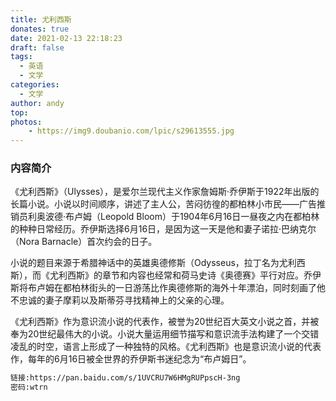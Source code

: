 ```yaml
---
title: 尤利西斯
donates: true
date: 2021-02-13 22:18:23
draft: false
tags:
  - 英语
  - 文学
categories:
  - 文学
author: andy
top:
photos:
    - https://img9.doubanio.com/lpic/s29613555.jpg
---
```


### 内容简介

《尤利西斯》（Ulysses），是爱尔兰现代主义作家詹姆斯·乔伊斯于1922年出版的长篇小说。小说以时间顺序，讲述了主人公，苦闷彷徨的都柏林小市民——广告推销员利奥波德·布卢姆（Leopold Bloom）于1904年6月16日一昼夜之内在都柏林的种种日常经历。乔伊斯选择6月16日，是因为这一天是他和妻子诺拉·巴纳克尔（Nora Barnacle）首次约会的日子。

小说的题目来源于希腊神话中的英雄奥德修斯（Odysseus，拉丁名为尤利西斯），而《尤利西斯》的章节和内容也经常和荷马史诗《奥德赛》平行对应。乔伊斯将布卢姆在都柏林街头的一日游荡比作奥德修斯的海外十年漂泊，同时刻画了他不忠诚的妻子摩莉以及斯蒂芬寻找精神上的父亲的心理。

<!--more-->

《尤利西斯》作为意识流小说的代表作，被誉为20世纪百大英文小说之首，并被奉为20世纪最伟大的小说。小说大量运用细节描写和意识流手法构建了一个交错凌乱的时空，语言上形成了一种独特的风格。《尤利西斯》也是意识流小说的代表作，每年的6月16日被全世界的乔伊斯书迷纪念为“布卢姆日”。

```bash
链接:https://pan.baidu.com/s/1UVCRU7W6HMgRUPpscH-3ng  
密码:wtrn
```

